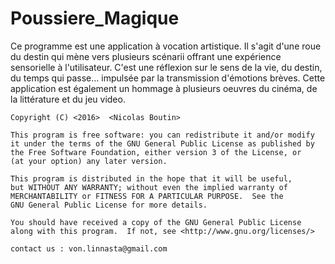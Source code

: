 # Poussiere_Magique
 
 Ce programme est une application à vocation artistique. Il s'agit d'une roue du destin qui mène vers plusieurs scénarii offrant une expérience sensorielle à l'utilisateur.
 C'est une réflexion sur le sens de la vie, du destin, du temps qui passe... impulsée par la transmission d'émotions brèves.
 Cette application est également un hommage à plusieurs oeuvres du cinéma, de la littérature et du jeu video. 
 
 
    Copyright (C) <2016>  <Nicolas Boutin>

    This program is free software: you can redistribute it and/or modify
    it under the terms of the GNU General Public License as published by
    the Free Software Foundation, either version 3 of the License, or
    (at your option) any later version.

    This program is distributed in the hope that it will be useful,
    but WITHOUT ANY WARRANTY; without even the implied warranty of
    MERCHANTABILITY or FITNESS FOR A PARTICULAR PURPOSE.  See the
    GNU General Public License for more details.

    You should have received a copy of the GNU General Public License
    along with this program.  If not, see <http://www.gnu.org/licenses/>
    
    contact us : von.linnasta@gmail.com
